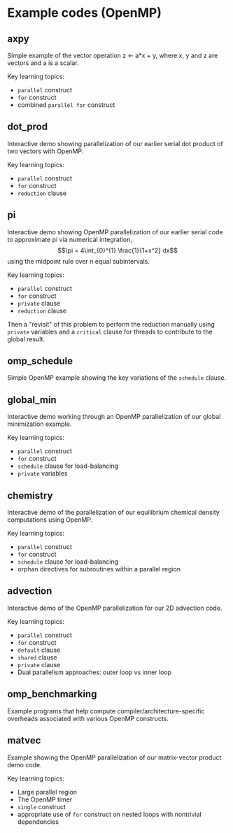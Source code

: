 # Example codes (OpenMP)

## axpy

Simple example of the vector operation z <- a*x + y, where x, y and z are vectors and a is a scalar.

Key learning topics:
* `parallel` construct
* `for` construct
* combined `parallel for` construct

## dot_prod

Interactive demo showing parallelization of our earlier serial dot product of two vectors with OpenMP.

Key learning topics:
* `parallel` construct
* `for` construct
* `reduction` clause

## pi

Interactive demo showing OpenMP parallelization of our earlier serial code to approximate pi via numerical integration,
$$\pi = 4\int_{0}^{1} \frac{1}{1+x^2} dx$$
using the midpoint rule over n equal subintervals.

Key learning topics:
* `parallel` construct
* `for` construct
* `private` clause
* `reduction` clause

Then a "revisit" of this problem to perform the reduction manually using `private` variables and a `critical` clause for threads to contribute to the global result.

## omp_schedule

Simple OpenMP example showing the key variations of the `schedule` clause.

## global_min

Interactive demo working through an OpenMP parallelization of our global minimization example.

Key learning topics:
* `parallel` construct
* `for` construct
* `schedule` clause for load-balancing
* `private` variables

## chemistry

Interactive demo of the parallelization of our equilibrium chemical density computations using OpenMP.

Key learning topics:
* `parallel` construct
* `for` construct
* `schedule` clause for load-balancing
* orphan directives for subroutines within a parallel region

## advection

Interactive demo of the OpenMP parallelization for our 2D advection code.

Key learning topics:
* `parallel` construct
* `for` construct
* `default` clause
* `shared` clause
* `private` clause
* Dual parallelism approaches: outer loop vs inner loop

## omp_benchmarking

Example programs that help compute compiler/architecture-specific overheads associated with various OpenMP constructs.

## matvec

Example showing the OpenMP parallelization of our matrix-vector product demo code.

Key learning topics:
* Large parallel region
* The OpenMP timer
* `single` construct
* appropriate use of `for` construct on nested loops with nontrivial dependencies
